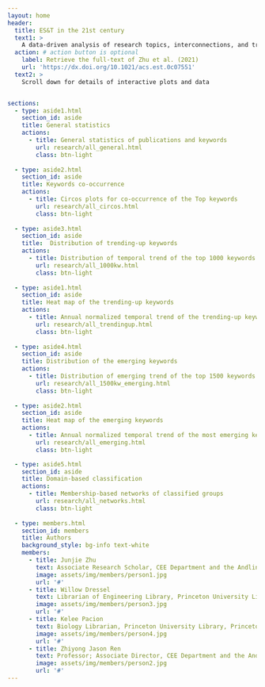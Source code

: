 ```yaml
---
layout: home
header:
  title: ES&T in the 21st century
  text1: >
    A data-driven analysis of research topics, interconnections, and trends in the past 20 years
  action: # action button is optional
    label: Retrieve the full-text of Zhu et al. (2021)
    url: 'https://dx.doi.org/10.1021/acs.est.0c07551'
  text2: >
    Scroll down for details of interactive plots and data


sections:
  - type: aside1.html
    section_id: aside
    title: General statistics
    actions:
      - title: General statistics of publications and keywords
        url: research/all_general.html
        class: btn-light
 
  - type: aside2.html
    section_id: aside
    title: Keywords co-occurrence
    actions:
      - title: Circos plots for co-occurrence of the Top keywords
        url: research/all_circos.html
        class: btn-light
        
  - type: aside3.html
    section_id: aside
    title:  Distribution of trending-up keywords  
    actions:
      - title: Distribution of temporal trend of the top 1000 keywords
        url: research/all_1000kw.html
        class: btn-light
        
  - type: aside1.html
    section_id: aside
    title: Heat map of the trending-up keywords
    actions:
      - title: Annual normalized temporal trend of the trending-up keywords
        url: research/all_trendingup.html
        class: btn-light
 
  - type: aside4.html
    section_id: aside
    title: Distribution of the emerging keywords
    actions:
      - title: Distribution of emerging trend of the top 1500 keywords
        url: research/all_1500kw_emerging.html
        class: btn-light
     
  - type: aside2.html
    section_id: aside
    title: Heat map of the emerging keywords
    actions:
      - title: Annual normalized temporal trend of the most emerging keywords
        url: research/all_emerging.html
        class: btn-light

  - type: aside5.html
    section_id: aside
    title: Domain-based classification
    actions:
      - title: Membership-based networks of classified groups
        url: research/all_networks.html
        class: btn-light
        
  - type: members.html
    section_id: members
    title: Authors
    background_style: bg-info text-white
    members:
      - title: Junjie Zhu
        text: Associate Research Scholar, CEE Department and the Andlinger Center for Energy and the Environment, Princeton University
        image: assets/img/members/person1.jpg
        url: '#'
      - title: Willow Dressel
        text: Librarian of Engineering Library, Princeton University Library, Princeton University
        image: assets/img/members/person3.jpg
        url: '#'
      - title: Kelee Pacion
        text: Biology Librarian, Princeton University Library, Princeton University
        image: assets/img/members/person4.jpg
        url: '#'
      - title: Zhiyong Jason Ren
        text: Professor; Associate Director, CEE Department and the Andlinger Center for Energy and the Environment, Princeton University
        image: assets/img/members/person2.jpg
        url: '#'
---
```

